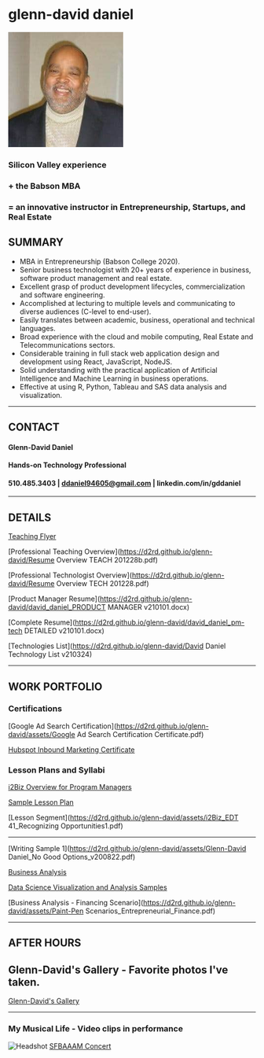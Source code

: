 # glenn-david daniel

![Headshot](./DD-Bizhead_234x234.jpg "Glenn-David Daniel")

### Silicon Valley experience 

### + the Babson MBA 

### = an innovative instructor in Entrepreneurship, Startups, and Real Estate

## SUMMARY
*	MBA in Entrepreneurship (Babson College 2020).
*	Senior business technologist with 20+ years of experience in business, software product management and real estate.
*	Excellent grasp of product development lifecycles, commercialization and software engineering.
*	Accomplished at lecturing to multiple levels and communicating to diverse audiences (C-level to end-user).
*	Easily translates between academic, business, operational and technical languages.  
*	Broad experience with the cloud and mobile computing, Real Estate and Telecommunications sectors.
*	Considerable training in full stack web application design and development using React, JavaScript, NodeJS.
*	Solid understanding with the practical application of Artificial Intelligence and Machine Learning in business operations.
*	Effective at using R, Python, Tableau and SAS data analysis and visualization.

---

## CONTACT
#### Glenn-David Daniel
#### Hands-on Technology Professional
#### 510.485.3403 | ddaniel94605@gmail.com | linkedin.com/in/gddaniel
---

## DETAILS
[Teaching Flyer](https://d2rd.github.io/glenn-david/Glenn-David_Daniel_TEACH_Flyer_v210319.pdf)

[Professional Teaching Overview](https://d2rd.github.io/glenn-david/Resume Overview TEACH 201228b.pdf)

<!-- [Curriculm Vitae](https://d2rd.github.io/glenn-david/) -->

[Professional Technologist Overview](https://d2rd.github.io/glenn-david/Resume Overview TECH 201228.pdf)

[Product Manager Resume](https://d2rd.github.io/glenn-david/david_daniel_PRODUCT MANAGER v210101.docx)

[Complete Resume](https://d2rd.github.io/glenn-david/david_daniel_pm-tech DETAILED v210101.docx)

[Technologies List](https://d2rd.github.io/glenn-david/David Daniel Technology List v210324)

---

## WORK PORTFOLIO
<!-- Links -->
### Certifications
[Google Ad Search Certification](https://d2rd.github.io/glenn-david/assets/Google Ad Search Certification Certificate.pdf)

[Hubspot Inbound Marketing Certificate](https://d2rd.github.io/glenn-david/assets/GDDaniel_Inbound_Marketing_Certificate.pdf)

### Lesson Plans and Syllabi
[i2Biz Overview for Program Managers](https://d2rd.github.io/glenn-david/assets/i2Biz_Program_Overview_2014.pdf)

[Sample Lesson Plan](https://d2rd.github.io/glenn-david/assets/Sample_Lesson_Plan_2014_Glenn-David_Daniel.pdf)

[Lesson Segment](https://d2rd.github.io/glenn-david/assets/i2Biz_EDT 41_Recognizing Opportunities1.pdf)

<!-- [Lecture Overviews](https://d2rd.github.io/glenn-david/) -->

---

[Writing Sample 1](https://d2rd.github.io/glenn-david/assets/Glenn-David Daniel_No Good Options_v200822.pdf)

[Business Analysis](https://d2rd.github.io/glenn-david/)

[Data Science Visualization and Analysis Samples](https://d2rd.github.io/glenn-david/)

<!-- [Sample Developer Projects](https://d2rd.github.io/glenn-david/" Work completed as an apprentice at the Lambda School for Computer Science and Learners Guild.") -->

[Business Analysis - Financing Scenario](https://d2rd.github.io/glenn-david/assets/Paint-Pen Scenarios_Entrepreneurial_Finance.pdf)

---

## AFTER HOURS
## Glenn-David's Gallery - Favorite photos I've taken.
[Glenn-David's Gallery](https://d2rd.github.io/glenn-david/)

<!-- ![Headshot](./assets/videos/DD Lecturing At UC.jpg "Lecturing at Cal")
![Headshot](./assets/videos/DD_Downtown.png "DD Downtown")
![Headshot](./assets/videos/Class_is_Over.jpg "Class is over!")
![Headshot](./assets/videos/Me At Babson Wall 2015 "Babson Wall")
![Headshot](./assets/videos/Grovin_Hard.jpg "Groovin Hard")
![Headshot](./assets/videos/Crotin_on_Hudson_Dam.jpg "Crotin on Hudson Dam NY")
![Headshot](./assets/videos/Serenity_at_Yosemite.jpg "Serenity_at_Yosemite.jpg")
<!-- ![Headshot](./DD-Bizhead_234x234.jpg "Glenn-David Daniel") -->

---

### My Musical Life - Video clips in performance
![Headshot](./assets/videos/Grovin_Hard.jpg "Groovin Hard")
[SFBAAAM Concert](https://d2rd.github.io/glenn-david/assets/videos/David_Solos_at_SFBAAAM_concert_2007.mp4)
